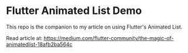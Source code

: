 # Flutter Animated List Demo 
This repo is the companion to my article on using Flutter's Animated List. 

Read article at: https://medium.com/flutter-community/the-magic-of-animatedlist-18afb2ba564c 

